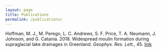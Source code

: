 ```yaml
---
layout: page
title: Publications
permalink: /publications/
---
```


Hoffman, M. J., M. Perego, L. C. Andrews, S. F. Price, T. A. Neumann, J. Johnson, and G. Catania. 2018. Widespread moulin formation during supraglacial lake drainages in Greenland. *Geophys. Res. Lett.*, 45. [link](https://doi.org/10.1002/2017GL075659)
